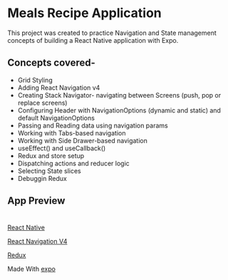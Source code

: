 # Meals Recipe Application
This project was created to practice Navigation and State management concepts of building a React Native application with Expo.
## Concepts covered-
* Grid Styling
* Adding React Navigation v4
* Creating Stack Navigator- navigating between Screens (push, pop or replace screens)
* Configuring Header with NavigationOptions (dynamic and static) and default NavigationOptions
* Passing and Reading data using navigation params
* Working with Tabs-based navigation
* Working with Side Drawer-based navigation
* useEffect() and useCallback()
* Redux and store setup
* Dispatching actions and reducer logic
* Selecting State slices
* Debuggin Redux

## App Preview

#

[React Native](https://github.com/facebook/react-native)

[React Navigation V4](https://reactnavigation.org/docs/4.x/getting-started/)

[Redux](https://github.com/reduxjs/redux)

Made With [expo](https://github.com/expo/expo)
